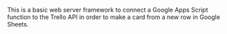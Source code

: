 This is a basic web server framework to connect a Google Apps Script function to the Trello API in order to make a card from a new row in Google Sheets.
